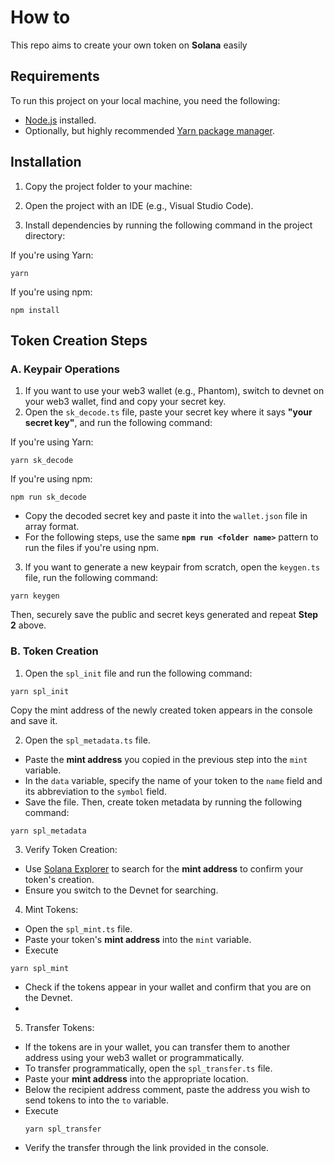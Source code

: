 
# How to

This repo aims to create your own token on **Solana** easily

## Requirements

To run this project on your local machine, you need the following:

- [Node.js](https://nodejs.org/) installed.
- Optionally, but highly recommended [Yarn package manager](https://yarnpkg.com/).

## Installation

1. Copy the project folder to your machine:

2. Open the project with an IDE (e.g., Visual Studio Code).

3. Install dependencies by running the following command in the project directory:

If you're using Yarn:

```
yarn
```

If you're using npm:

```
npm install
```

## Token Creation Steps

### A. Keypair Operations

1. If you want to use your web3 wallet (e.g., Phantom), switch to devnet on your web3 wallet, find and copy your secret key.
2. Open the `sk_decode.ts` file, paste your secret key where it says **"your secret key"**, and run the following command:

If you're using Yarn:

```
yarn sk_decode
```

If you're using npm:

```
npm run sk_decode
```
- Copy the decoded secret key and paste it into the `wallet.json` file in array format.
- For the following steps, use the same **`npm run <folder name>`** pattern to run the files if you're using npm.

3. If you want to generate a new keypair from scratch, open the `keygen.ts` file, run the following command:

```
yarn keygen
```
Then, securely save the public and secret keys generated and repeat **Step 2** above.

### B. Token Creation

1. Open the `spl_init` file and run the following command:

```
yarn spl_init
```
Copy the mint address of the newly created token appears in the console and save it.

2. Open the `spl_metadata.ts` file.
- Paste the **mint address** you copied in the previous step into the `mint` variable.
- In the `data` variable, specify the name of your token to the `name` field and its abbreviation to the `symbol` field.
- Save the file. Then, create token metadata by running the following command:

```
yarn spl_metadata
```
3. Verify Token Creation:
- Use [Solana Explorer](https://explorer.solana.com/?cluster=devnet) to search for the **mint address** to confirm your token's creation.
- Ensure you switch to the Devnet for searching.

4. Mint Tokens:
- Open the `spl_mint.ts` file.
- Paste your token's **mint address** into the `mint` variable.
- Execute
```
yarn spl_mint
```
- Check if the tokens appear in your wallet and confirm that you are on the Devnet.
- 
5. Transfer Tokens:
- If the tokens are in your wallet, you can transfer them to another address using your web3 wallet or programmatically.
- To transfer programmatically, open the `spl_transfer.ts` file.
- Paste your **mint address** into the appropriate location.
- Below the recipient address comment, paste the address you wish to send tokens to into the `to` variable.
- Execute
  ```
  yarn spl_transfer
  ```
- Verify the transfer through the link provided in the console.

